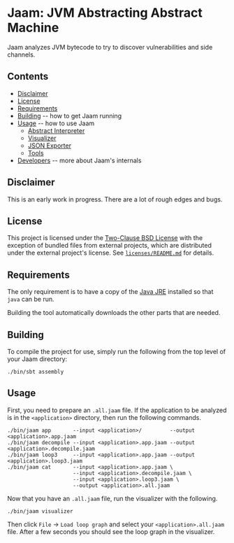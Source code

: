 # Jaam: JVM Abstracting Abstract Machine

Jaam analyzes JVM bytecode to try to discover vulnerabilities and side channels.

## Contents

* [Disclaimer](#disclaimer)
* [License](#license)
* [Requirements](#requirements)
* [Building](#building) -- how to get Jaam running
* [Usage](#usage) -- how to use Jaam
  * [Abstract Interpreter](#abstract-interpreter)
  * [Visualizer](#visualizer)
  * [JSON Exporter](#json-exporter)
  * [Tools](#tools)
* [Developers](#developers) -- more about Jaam's internals

## Disclaimer

This is an early work in progress. There are a lot of rough edges and bugs.

## License

This project is licensed under the [Two-Clause BSD License](licenses/LICENSE.md)
with the exception of bundled files from external projects, which are
distributed under the external project's license.  See
[`licenses/README.md`](licenses/README.md) for details.

## Requirements

The only requirement is to have a copy of the [Java
JRE](http://www.oracle.com/technetwork/java/javase/downloads/index.html)
installed so that `java` can be run.

Building the tool automatically downloads the other parts that are needed.

## Building

To compile the project for use, simply run the following from the top level of
your Jaam directory:

```
./bin/sbt assembly
```

## Usage

First, you need to prepare an `.all.jaam` file.  If the application to be
analyzed is in the `<application>` directory, then run the following commands.

    ./bin/jaam app       --input <application>/         --output <application>.app.jaam
    ./bin/jaam decompile --input <application>.app.jaam --output <application>.decompile.jaam
    ./bin/jaam loop3     --input <application>.app.jaam --output <application>.loop3.jaam
    ./bin/jaam cat       --input <application>.app.jaam \
                         --input <application>.decompile.jaam \
                         --input <application>.loop3.jaam \
                         --output <application>.all.jaam

Now that you have an `.all.jaam` file, run the visualizer with the following.

    ./bin/jaam visualizer

Then click `File` -> `Load loop graph` and select your
`<application>.all.jaam` file.  After a few seconds you should see the loop
graph in the visualizer.
